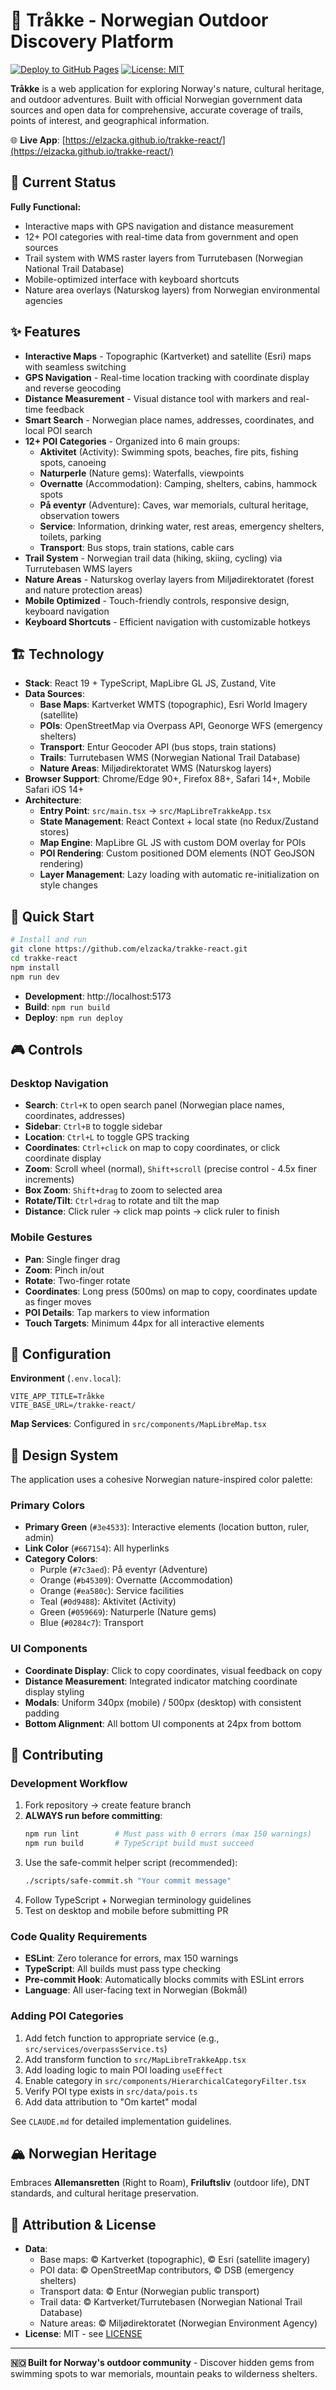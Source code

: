 # 🥾 Tråkke - Norwegian Outdoor Discovery Platform

[![Deploy to GitHub Pages](https://github.com/elzacka/trakke-react/actions/workflows/deploy.yml/badge.svg)](https://github.com/elzacka/trakke-react/actions/workflows/deploy.yml)
[![License: MIT](https://img.shields.io/badge/License-MIT-yellow.svg)](https://opensource.org/licenses/MIT)

**Tråkke** is a web application for exploring Norway's nature, cultural heritage, and outdoor adventures. Built with official Norwegian government data sources and open data for comprehensive, accurate coverage of trails, points of interest, and geographical information.

🌐 **Live App**: [https://elzacka.github.io/trakke-react/](https://elzacka.github.io/trakke-react/)

## 📍 Current Status

**Fully Functional:**
- Interactive maps with GPS navigation and distance measurement
- 12+ POI categories with real-time data from government and open sources
- Trail system with WMS raster layers from Turrutebasen (Norwegian National Trail Database)
- Mobile-optimized interface with keyboard shortcuts
- Nature area overlays (Naturskog layers) from Norwegian environmental agencies

## ✨ Features

- **Interactive Maps** - Topographic (Kartverket) and satellite (Esri) maps with seamless switching
- **GPS Navigation** - Real-time location tracking with coordinate display and reverse geocoding
- **Distance Measurement** - Visual distance tool with markers and real-time feedback
- **Smart Search** - Norwegian place names, addresses, coordinates, and local POI search
- **12+ POI Categories** - Organized into 6 main groups:
  - **Aktivitet** (Activity): Swimming spots, beaches, fire pits, fishing spots, canoeing
  - **Naturperle** (Nature gems): Waterfalls, viewpoints
  - **Overnatte** (Accommodation): Camping, shelters, cabins, hammock spots
  - **På eventyr** (Adventure): Caves, war memorials, cultural heritage, observation towers
  - **Service**: Information, drinking water, rest areas, emergency shelters, toilets, parking
  - **Transport**: Bus stops, train stations, cable cars
- **Trail System** - Norwegian trail data (hiking, skiing, cycling) via Turrutebasen WMS layers
- **Nature Areas** - Naturskog overlay layers from Miljødirektoratet (forest and nature protection areas)
- **Mobile Optimized** - Touch-friendly controls, responsive design, keyboard navigation
- **Keyboard Shortcuts** - Efficient navigation with customizable hotkeys

## 🏗️ Technology

- **Stack**: React 19 + TypeScript, MapLibre GL JS, Zustand, Vite
- **Data Sources**:
  - **Base Maps**: Kartverket WMTS (topographic), Esri World Imagery (satellite)
  - **POIs**: OpenStreetMap via Overpass API, Geonorge WFS (emergency shelters)
  - **Transport**: Entur Geocoder API (bus stops, train stations)
  - **Trails**: Turrutebasen WMS (Norwegian National Trail Database)
  - **Nature Areas**: Miljødirektoratet WMS (Naturskog layers)
- **Browser Support**: Chrome/Edge 90+, Firefox 88+, Safari 14+, Mobile Safari iOS 14+
- **Architecture**:
  - **Entry Point**: `src/main.tsx` → `src/MapLibreTrakkeApp.tsx`
  - **State Management**: React Context + local state (no Redux/Zustand stores)
  - **Map Engine**: MapLibre GL JS with custom DOM overlay for POIs
  - **POI Rendering**: Custom positioned DOM elements (NOT GeoJSON rendering)
  - **Layer Management**: Lazy loading with automatic re-initialization on style changes

## 🚀 Quick Start

```bash
# Install and run
git clone https://github.com/elzacka/trakke-react.git
cd trakke-react
npm install
npm run dev
```

- **Development**: http://localhost:5173
- **Build**: `npm run build`
- **Deploy**: `npm run deploy`

## 🎮 Controls

### Desktop Navigation
- **Search**: `Ctrl+K` to open search panel (Norwegian place names, coordinates, addresses)
- **Sidebar**: `Ctrl+B` to toggle sidebar
- **Location**: `Ctrl+L` to toggle GPS tracking
- **Coordinates**: `Ctrl+click` on map to copy coordinates, or click coordinate display
- **Zoom**: Scroll wheel (normal), `Shift+scroll` (precise control - 4.5x finer increments)
- **Box Zoom**: `Shift+drag` to zoom to selected area
- **Rotate/Tilt**: `Ctrl+drag` to rotate and tilt the map
- **Distance**: Click ruler → click map points → click ruler to finish

### Mobile Gestures
- **Pan**: Single finger drag
- **Zoom**: Pinch in/out
- **Rotate**: Two-finger rotate
- **Coordinates**: Long press (500ms) on map to copy, coordinates update as finger moves
- **POI Details**: Tap markers to view information
- **Touch Targets**: Minimum 44px for all interactive elements

## 🔧 Configuration

**Environment** (`.env.local`):
```env
VITE_APP_TITLE=Tråkke
VITE_BASE_URL=/trakke-react/
```

**Map Services**: Configured in `src/components/MapLibreMap.tsx`

## 🎨 Design System

The application uses a cohesive Norwegian nature-inspired color palette:

### Primary Colors
- **Primary Green** (`#3e4533`): Interactive elements (location button, ruler, admin)
- **Link Color** (`#667154`): All hyperlinks
- **Category Colors**:
  - Purple (`#7c3aed`): På eventyr (Adventure)
  - Orange (`#b45309`): Overnatte (Accommodation)
  - Orange (`#ea580c`): Service facilities
  - Teal (`#0d9488`): Aktivitet (Activity)
  - Green (`#059669`): Naturperle (Nature gems)
  - Blue (`#0284c7`): Transport

### UI Components
- **Coordinate Display**: Click to copy coordinates, visual feedback on copy
- **Distance Measurement**: Integrated indicator matching coordinate display styling
- **Modals**: Uniform 340px (mobile) / 500px (desktop) with consistent padding
- **Bottom Alignment**: All bottom UI components at 24px from bottom

## 🤝 Contributing

### Development Workflow
1. Fork repository → create feature branch
2. **ALWAYS run before committing**:
   ```bash
   npm run lint        # Must pass with 0 errors (max 150 warnings)
   npm run build       # TypeScript build must succeed
   ```
3. Use the safe-commit helper script (recommended):
   ```bash
   ./scripts/safe-commit.sh "Your commit message"
   ```
4. Follow TypeScript + Norwegian terminology guidelines
5. Test on desktop and mobile before submitting PR

### Code Quality Requirements
- **ESLint**: Zero tolerance for errors, max 150 warnings
- **TypeScript**: All builds must pass type checking
- **Pre-commit Hook**: Automatically blocks commits with ESLint errors
- **Language**: All user-facing text in Norwegian (Bokmål)

### Adding POI Categories
1. Add fetch function to appropriate service (e.g., `src/services/overpassService.ts`)
2. Add transform function to `src/MapLibreTrakkeApp.tsx`
3. Add loading logic to main POI loading `useEffect`
4. Enable category in `src/components/HierarchicalCategoryFilter.tsx`
5. Verify POI type exists in `src/data/pois.ts`
6. Add data attribution to "Om kartet" modal

See `CLAUDE.md` for detailed implementation guidelines.

## 🏔️ Norwegian Heritage

Embraces **Allemansretten** (Right to Roam), **Friluftsliv** (outdoor life), DNT standards, and cultural heritage preservation.

## 📄 Attribution & License

- **Data**:
  - Base maps: © Kartverket (topographic), © Esri (satellite imagery)
  - POI data: © OpenStreetMap contributors, © DSB (emergency shelters)
  - Transport data: © Entur (Norwegian public transport)
  - Trail data: © Kartverket/Turrutebasen (Norwegian National Trail Database)
  - Nature areas: © Miljødirektoratet (Norwegian Environment Agency)
- **License**: MIT - see [LICENSE](LICENSE)

---

**🇳🇴 Built for Norway's outdoor community** - Discover hidden gems from swimming spots to war memorials, mountain peaks to wilderness shelters.
